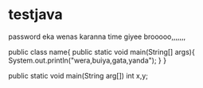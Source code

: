 # testjava

password eka wenas karanna time giyee brooooo,,,,,,,


public class name{
   public static void main(String[] args){
   System.out.println("wera,buiya,gata,yanda");
   }
}

public static void main(String arg[])
int x,y;


